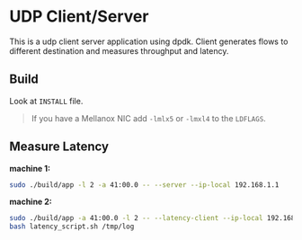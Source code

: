# UDP Client/Server

This is a udp client server application using dpdk. Client generates flows to
different destination and measures throughput and latency.

## Build

Look at `INSTALL` file.

> If you have a Mellanox NIC add `-lmlx5` or `-lmxl4` to the `LDFLAGS`.


## Measure Latency


**machine 1:**

```bash
sudo ./build/app -l 2 -a 41:00.0 -- --server --ip-local 192.168.1.1
```

**machine 2:**

```bash
sudo ./build/app -a 41:00.0 -l 2 -- --latency-client --ip-local 192.168.1.2 --ip-dest 192.168.1.1 --batch 1 &> /tmp/log
bash latency_script.sh /tmp/log
```
